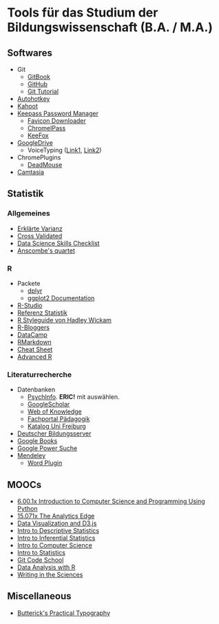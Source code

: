 # Tools für das Studium der Bildungswissenschaft (B.A. / M.A.)

## Softwares

* Git
	* [GitBook](https://www.gitbook.com/)
	* [GitHub](https://github.com/)
	* [Git Tutorial](https://rogerdudler.github.io/git-guide/index.de.html)
* [Autohotkey](https://autohotkey.com/)
* [Kahoot](https://kahoot.it/)
* [Keepass Password Manager](http://keepass.info/)
	* [Favicon Downloader](https://sourceforge.net/projects/keepass-favicon/)
	* [ChromeIPass](http://keepass.info/plugins.html#chromeipass)
	* [KeeFox](http://keefox.org/)
* [GoogleDrive](https://drive.google.com/drive/)
	* VoiceTyping ([Link1](http://www.pcworld.com/article/3038200/data-center-cloud/how-to-use-voice-dictation-in-google-docs.html), [Link2](http://www.makeuseof.com/tag/voice-typing-new-best-feature-google-docs/))
* ChromePlugins
	* [DeadMouse](https://chrome.google.com/webstore/detail/deadmouse/kioijmpindokaaahaeigkkkbogccljhm)
* [Camtasia](https://www.techsmith.de/camtasia.html)


## Statistik

### Allgemeines

* [Erklärte Varianz](https://assessingpsyche.wordpress.com/2014/07/10/two-visualizations-for-explaining-variance-explained/)
* [Cross Validated](http://stats.stackexchange.com/)
* [Data Science Skills Checklist](http://1onjea25cyhx3uvxgs4vu325.wpengine.netdna-cdn.com/wp-content/uploads/2014/12/UdacityUltimateSkillChecklistForYourFirstDataAnalystJob.pdf)
* [Anscombe's quartet](https://en.wikipedia.org/wiki/Anscombe%27s_quartet)

### R

* Packete
	* [dplyr](https://cran.rstudio.com/web/packages/dplyr/vignettes/introduction.html)
	* [ggplot2 Documentation](http://docs.ggplot2.org/current/)
* [R-Studio](https://www.rstudio.com/)
* [Referenz Statistik](http://www.statmethods.net/)
* [R Styleguide von Hadley Wickam](http://adv-r.had.co.nz/Style.html)
* [R-Bloggers](http://www.r-bloggers.com/)
* [DataCamp](https://www.datacamp.com/)
* [RMarkdown](http://rmarkdown.rstudio.com/)
* [Cheat Sheet](https://www.rstudio.com/resources/cheatsheets/)
* [Advanced R](http://adv-r.had.co.nz/)

### Literaturrecherche

* Datenbanken
	* [PsychInfo](http://rzblx10.uni-regensburg.de/dbinfo/dbliste.php?bib_id=ubfre&colors=7&ocolors=40&lett=f&gebiete=22). **ERIC!** mit auswählen.
	* [GoogleScholar](https://scholar.google.de/)
	* [Web of Knowledge](https://apps.webofknowledge.com/)
	* [Fachportal Pädagogik](http://www.fachportal-paedagogik.de/)
	* [Katalog Uni Freiburg](https://katalog.ub.uni-freiburg.de/opac/)
* [Deutscher Bildungsserver](http://www.bildungsserver.de/)
* [Google Books](https://books.google.de/)
* [Google Power Suche](https://supple.com.au/tools/google-advanced-search-operators/)
* [Mendeley](https://www.mendeley.com/)
	* [Word Plugin](http://support.mendeley.com/customer/en/portal/articles/168756-installing-and-using-the-word-plugin-in-windows)

## MOOCs

* [6.00.1x Introduction to Computer Science and Programming Using Python](https://www.edx.org/course/introduction-computer-science-mitx-6-00-1x-7)
* [15.071x The Analytics Edge](https://www.edx.org/course/analytics-edge-mitx-15-071x-2)
* [Data Visualization and D3.js](https://www.udacity.com/course/data-visualization-and-d3js--ud507)
* [Intro to Descriptive Statistics](https://www.udacity.com/course/intro-to-descriptive-statistics--ud827)
* [Intro to Inferential Statistics](https://www.udacity.com/course/intro-to-descriptive-statistics--ud827)
* [Intro to Computer Science](https://www.udacity.com/course/intro-to-computer-science--cs101)
* [Intro to Statistics](https://www.udacity.com/course/intro-to-statistics--st101)
* [Git Code School](https://www.codeschool.com/learn/git)
* [Data Analysis with R](https://www.udacity.com/course/data-analysis-with-r--ud651)
* [Writing in the Sciences](https://lagunita.stanford.edu/courses/Medicine/SciWrite-SP/SelfPaced/about)

## Miscellaneous

* [Butterick's Practical Typography](http://practicaltypography.com/)
